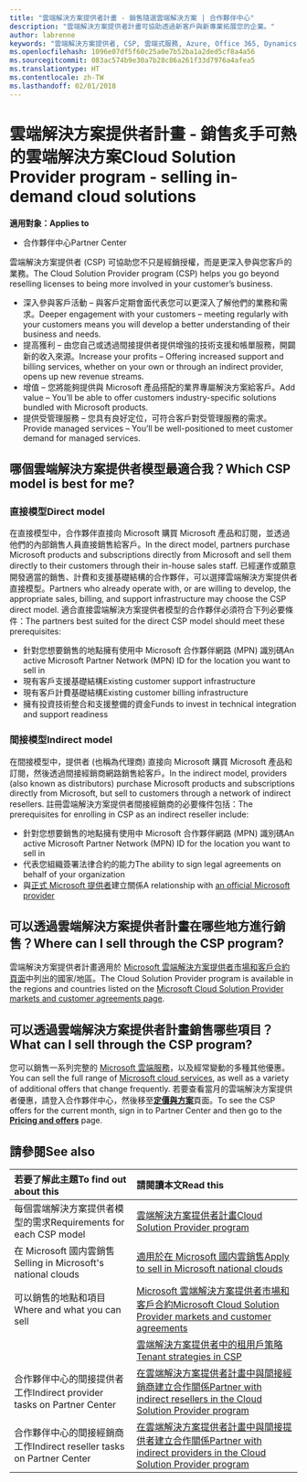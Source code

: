 ```yaml
---
title: "雲端解決方案提供者計畫 - 銷售隨選雲端解決方案 | 合作夥伴中心"
description: "雲端解決方案提供者計畫可協助透過新客戶與新專業拓展您的企業。"
author: labrenne
keywords: "雲端解決方案提供者, CSP, 雲端式服務, Azure, Office 365, Dynamics, 雲端解決方案提供者合作夥伴, 過雲端解決方案提供者銷售, 直接合作夥伴, 間接雲端解決方案提供者合作夥伴, 間接雲端解決方案提供者經銷商, 直接雲端解決方案提供者, 間接雲端解決方案提供者, 直接模型, 間接模型, 間接經銷商, 間接提供者, 提供者, 散發者, 雲端解決方案提供者計畫"
ms.openlocfilehash: 1096e07df5f60c25a0e7b52ba1a2ded5cf8a4a56
ms.sourcegitcommit: 083ac574b9e30a7b28c86a261f33d7976a4afea5
ms.translationtype: HT
ms.contentlocale: zh-TW
ms.lasthandoff: 02/01/2018
---
```

# <a name="cloud-solution-provider-program---selling-in-demand-cloud-solutions"></a><span data-ttu-id="03b22-104">雲端解決方案提供者計畫 - 銷售炙手可熱的雲端解決方案</span><span class="sxs-lookup"><span data-stu-id="03b22-104">Cloud Solution Provider program - selling in-demand cloud solutions</span></span> 

**<span data-ttu-id="03b22-105">適用對象：</span><span class="sxs-lookup"><span data-stu-id="03b22-105">Applies to</span></span>**

-  <span data-ttu-id="03b22-106">合作夥伴中心</span><span class="sxs-lookup"><span data-stu-id="03b22-106">Partner Center</span></span>

<span data-ttu-id="03b22-107">雲端解決方案提供者 (CSP) 可協助您不只是經銷授權，而是更深入參與您客戶的業務。</span><span class="sxs-lookup"><span data-stu-id="03b22-107">The Cloud Solution Provider program (CSP) helps you go beyond reselling licenses to being more involved in your customer’s business.</span></span>
 
- <span data-ttu-id="03b22-108">深入參與客戶活動 – 與客戶定期會面代表您可以更深入了解他們的業務和需求。</span><span class="sxs-lookup"><span data-stu-id="03b22-108">Deeper engagement with your customers – meeting regularly with your customers means you will develop a better understanding of their business and needs.</span></span>
- <span data-ttu-id="03b22-109">提高獲利 – 由您自己或透過間接提供者提供增強的技術支援和帳單服務，開闢新的收入來源。</span><span class="sxs-lookup"><span data-stu-id="03b22-109">Increase your profits – Offering increased support and billing services, whether on your own or through an indirect provider, opens up new revenue streams.</span></span>  
- <span data-ttu-id="03b22-110">增值 – 您將能夠提供與 Microsoft 產品搭配的業界專屬解決方案給客戶。</span><span class="sxs-lookup"><span data-stu-id="03b22-110">Add value – You’ll be able to offer customers industry-specific solutions bundled with Microsoft products.</span></span>
- <span data-ttu-id="03b22-111">提供受管理服務 – 您具有良好定位，可符合客戶對受管理服務的需求。</span><span class="sxs-lookup"><span data-stu-id="03b22-111">Provide managed services – You’ll be well-positioned to meet customer demand for managed services.</span></span> 

## <a name="which-csp-model-is-best-for-me"></a><span data-ttu-id="03b22-112">哪個雲端解決方案提供者模型最適合我？</span><span class="sxs-lookup"><span data-stu-id="03b22-112">Which CSP model is best for me?</span></span>

### <a name="direct-model"></a><span data-ttu-id="03b22-113">直接模型</span><span class="sxs-lookup"><span data-stu-id="03b22-113">Direct model</span></span>

 <span data-ttu-id="03b22-114">在直接模型中，合作夥伴直接向 Microsoft 購買 Microsoft 產品和訂閱，並透過他們的內部銷售人員直接銷售給客戶。</span><span class="sxs-lookup"><span data-stu-id="03b22-114">In the direct model, partners purchase Microsoft products and subscriptions directly from Microsoft and sell them directly to their customers through their in-house sales staff.</span></span> <span data-ttu-id="03b22-115">已經運作或願意開發適當的銷售、計費和支援基礎結構的合作夥伴，可以選擇雲端解決方案提供者直接模型。</span><span class="sxs-lookup"><span data-stu-id="03b22-115">Partners who already operate with, or are willing to develop, the appropriate sales, billing, and support infrastructure may choose the CSP direct model.</span></span> <span data-ttu-id="03b22-116">適合直接雲端解決方案提供者模型的合作夥伴必須符合下列必要條件：</span><span class="sxs-lookup"><span data-stu-id="03b22-116">The partners best suited for the direct CSP model should meet these prerequisites:</span></span>
- <span data-ttu-id="03b22-117">針對您想要銷售的地點擁有使用中 Microsoft 合作夥伴網路 (MPN) 識別碼</span><span class="sxs-lookup"><span data-stu-id="03b22-117">An active Microsoft Partner Network (MPN) ID for the location you want to sell in</span></span>
- <span data-ttu-id="03b22-118">現有客戶支援基礎結構</span><span class="sxs-lookup"><span data-stu-id="03b22-118">Existing customer support infrastructure</span></span>
- <span data-ttu-id="03b22-119">現有客戶計費基礎結構</span><span class="sxs-lookup"><span data-stu-id="03b22-119">Existing customer billing infrastructure</span></span>
- <span data-ttu-id="03b22-120">擁有投資技術整合和支援整備的資金</span><span class="sxs-lookup"><span data-stu-id="03b22-120">Funds to invest in technical integration and support readiness</span></span>


### <a name="indirect-model"></a><span data-ttu-id="03b22-121">間接模型</span><span class="sxs-lookup"><span data-stu-id="03b22-121">Indirect model</span></span>

<span data-ttu-id="03b22-122">在間接模型中，提供者 (也稱為代理商) 直接向 Microsoft 購買 Microsoft 產品和訂閱，然後透過間接經銷商網路銷售給客戶。</span><span class="sxs-lookup"><span data-stu-id="03b22-122">In the indirect model, providers (also known as distributors) purchase Microsoft products and subscriptions directly from Microsoft, but sell to customers through a network of indirect resellers.</span></span> <span data-ttu-id="03b22-123">註冊雲端解決方案提供者間接經銷商的必要條件包括：</span><span class="sxs-lookup"><span data-stu-id="03b22-123">The prerequisites for enrolling in CSP as an indirect reseller include:</span></span>

- <span data-ttu-id="03b22-124">針對您想要銷售的地點擁有使用中 Microsoft 合作夥伴網路 (MPN) 識別碼</span><span class="sxs-lookup"><span data-stu-id="03b22-124">An active Microsoft Partner Network (MPN) ID for the location you want to sell in</span></span>
- <span data-ttu-id="03b22-125"> 代表您組織簽署法律合約的能力</span><span class="sxs-lookup"><span data-stu-id="03b22-125">The ability to sign legal agreements on behalf of your organization</span></span>
- <span data-ttu-id="03b22-126">與[正式 Microsoft 提供者](https://partnercenter.microsoft.com/partner/find-a-provider)建立關係</span><span class="sxs-lookup"><span data-stu-id="03b22-126">A relationship with [an official Microsoft provider](https://partnercenter.microsoft.com/partner/find-a-provider)</span></span>


## <a name="where-can-i-sell-through-the-csp-program"></a><span data-ttu-id="03b22-127">可以透過雲端解決方案提供者計畫在哪些地方進行銷售？</span><span class="sxs-lookup"><span data-stu-id="03b22-127">Where can I sell through the CSP program?</span></span>

<span data-ttu-id="03b22-128">雲端解決方案提供者計畫適用於 [Microsoft 雲端解決方案提供者市場和客戶合約頁面](agreements.md)中列出的國家/地區。</span><span class="sxs-lookup"><span data-stu-id="03b22-128">The Cloud Solution Provider program is available in the regions and countries listed on the [Microsoft Cloud Solution Provider markets and customer agreements page](agreements.md).</span></span>  

## <a name="what-can-i-sell-through-the-csp-program"></a><span data-ttu-id="03b22-129">可以透過雲端解決方案提供者計畫銷售哪些項目？</span><span class="sxs-lookup"><span data-stu-id="03b22-129">What can I sell through the CSP program?</span></span>

<span data-ttu-id="03b22-130">您可以銷售一系列完整的 [Microsoft 雲端服務](https://partner.microsoft.com/cloud-solution-provider/products-and-services)，以及經常變動的多種其他優惠。</span><span class="sxs-lookup"><span data-stu-id="03b22-130">You can sell the full range of [Microsoft cloud services](https://partner.microsoft.com/cloud-solution-provider/products-and-services), as well as a variety of additional offers that change frequently.</span></span> <span data-ttu-id="03b22-131">若要查看當月的雲端解決方案提供者優惠，請登入合作夥伴中心，然後移至[**定價與方案**](https://partnercenter.microsoft.com/pcv/sales)頁面。</span><span class="sxs-lookup"><span data-stu-id="03b22-131">To see the CSP offers for the current month, sign in to Partner Center and then go to the [**Pricing and offers**](https://partnercenter.microsoft.com/pcv/sales) page.</span></span>

## <a name="see-also"></a><span data-ttu-id="03b22-132">請參閱</span><span class="sxs-lookup"><span data-stu-id="03b22-132">See also</span></span> 


|**<span data-ttu-id="03b22-133">若要了解此主題</span><span class="sxs-lookup"><span data-stu-id="03b22-133">To find out about this</span></span>**   |**<span data-ttu-id="03b22-134">請閱讀本文</span><span class="sxs-lookup"><span data-stu-id="03b22-134">Read this</span></span>**   |
|:---------------------------|:--------------------|
|<span data-ttu-id="03b22-135">每個雲端解決方案提供者模型的需求</span><span class="sxs-lookup"><span data-stu-id="03b22-135">Requirements for each CSP model</span></span>   | [<span data-ttu-id="03b22-136">雲端解決方案提供者計畫</span><span class="sxs-lookup"><span data-stu-id="03b22-136">Cloud Solution Provider program</span></span>](https://partnercenter.microsoft.com/partner/cloud-solution-provider)|
|<span data-ttu-id="03b22-137">在 Microsoft 國内雲銷售</span><span class="sxs-lookup"><span data-stu-id="03b22-137">Selling in Microsoft's national clouds</span></span>   | [<span data-ttu-id="03b22-138">適用於在 Microsoft 國内雲銷售</span><span class="sxs-lookup"><span data-stu-id="03b22-138">Apply to sell in Microsoft national clouds</span></span>](csp-national-clouds-overview.md)|
|<span data-ttu-id="03b22-139">可以銷售的地點和項目</span><span class="sxs-lookup"><span data-stu-id="03b22-139">Where and what you can sell</span></span>   |[<span data-ttu-id="03b22-140">Microsoft 雲端解決方案提供者市場和客戶合約</span><span class="sxs-lookup"><span data-stu-id="03b22-140">Microsoft Cloud Solution Provider markets and customer agreements</span></span>](agreements.md)|
|  | [<span data-ttu-id="03b22-141">雲端解決方案提供者中的租用戶策略</span><span class="sxs-lookup"><span data-stu-id="03b22-141">Tenant strategies in CSP</span></span>](regional-authorization-overview.md)
|<span data-ttu-id="03b22-142">合作夥伴中心的間接提供者工作</span><span class="sxs-lookup"><span data-stu-id="03b22-142">Indirect provider tasks on Partner Center</span></span>  |[<span data-ttu-id="03b22-143">在雲端解決方案提供者計畫中與間接經銷商建立合作關係</span><span class="sxs-lookup"><span data-stu-id="03b22-143">Partner with indirect resellers in the Cloud Solution Provider program</span></span>](indirect-provider-tasks-in-partner-center.md)|
|<span data-ttu-id="03b22-144">合作夥伴中心的間接經銷商工作</span><span class="sxs-lookup"><span data-stu-id="03b22-144">Indirect reseller tasks on Partner Center</span></span>   |[<span data-ttu-id="03b22-145">在雲端解決方案提供者計畫中與間接提供者建立合作關係</span><span class="sxs-lookup"><span data-stu-id="03b22-145">Partner with indirect providers in the Cloud Solution Provider program</span></span>](indirect-reseller-tasks-in-partner-center.md)|
